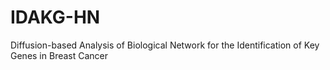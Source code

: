 # IDAKG-HN
Diffusion-based Analysis of Biological Network for the Identification of Key Genes in Breast Cancer
